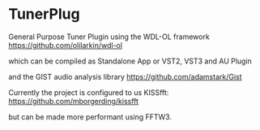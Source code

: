 # TunerPlug
General Purpose Tuner Plugin using the WDL-OL framework
https://github.com/olilarkin/wdl-ol

which can be compiled as Standalone App or VST2, VST3 and AU Plugin

and the GIST audio analysis library
https://github.com/adamstark/Gist

Currently the project is configured to us KISSfft:
https://github.com/mborgerding/kissfft

but can be made more performant using FFTW3.
